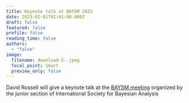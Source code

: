 ```yaml
---
title: Keynote talk at BAYSM 2023
date: 2023-02-01T01:01:00.000Z
draft: false
featured: false
profile: false
reading_time: false
authors:
  - "false"
image:
  filename: download-5-.jpeg
  focal_point: Smart
  preview_only: false
---
```

David Rossell will give a keynote talk at the [BAYSM meeting](https://events.stat.uconn.edu/BAYSM2023/) organized by the junior section of International Society for Bayesian Analysis
